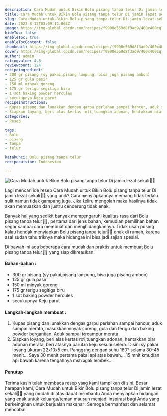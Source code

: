 ```yaml
---
description: Cara Mudah untuk Bikin Bolu pisang tanpa telur Di jamin lezat sekali"
title: Cara Mudah untuk Bikin Bolu pisang tanpa telur Di jamin lezat sekali
slug: Cara-Mudah-untuk-Bikin-Bolu-pisang-tanpa-telur-Di-jamin-lezat-sekali
date: 2022-8-12T03:09:12.063Z
image: https://img-global.cpcdn.com/recipes/f9908e569d8f3ad9/400x400cq70/photo.jpg
hideToc: false
enableToc: true
enableTocContent: false
thumbnail: https://img-global.cpcdn.com/recipes/f9908e569d8f3ad9/400x400cq70/photo.jpg
cover: https://img-global.cpcdn.com/recipes/f9908e569d8f3ad9/400x400cq70/photo.jpg
author: admin
ratingvalue: 4.8
reviewcount: 124
recipeingredient:
- 300 gr pisang (sy pakai,pisang lampung, bisa juga pisang ambon)
- 125 gr gula pasir
- 150 ml minyak goreng
- 175 gr terigu segitiga biru
- 1 sdt baking powder hercules
- secukupnya Keju parut
recipeinstructions:
- Kupas pisang dan lunakkan dengan garpu perlahan sampai hancur, aduk sampai merata, masukkanminyak goreng, gula dan terigu dan baking powder bergantian. Aduk sampai tercampur merata
- Siapkan loyang, beri alas kertas roti,tuangkan adonan, hentakkan biar adonan merata, beri atasnya parutan keju sesuai selera. Disini sy pakai loyang ukuran 22x10x5 cm. Panggang dengan suhu 180° selama 30-45 menit... Saya 30 menit pertama pakai api atas bawah... 15 mnit kmudian api bawah karena tengahnya msh agak lembek...
categories:
- Resep

tags:
- Bolu
- pisang
- tanpa
- telur

katakunci: Bolu pisang tanpa telur
recipecuisine: Indonesian

---
```


![Cara Mudah untuk Bikin Bolu pisang tanpa telur Di jamin lezat sekali👩‍🍳](https://img-global.cpcdn.com/recipes/f9908e569d8f3ad9/400x400cq70/photo.jpg)

Lagi mencari ide resep Cara Mudah untuk Bikin Bolu pisang tanpa telur Di jamin lezat sekali👩‍🍳 yang unik? Cara menyiapkannya memang tidak terlalu sulit namun tidak gampang juga. Jika keliru mengolah maka hasilnya tidak akan memuaskan dan justru cenderung tidak enak.

Banyak hal yang sedikit banyak mempengaruhi kualitas rasa dari Bolu pisang tanpa telur👩‍🍳, pertama dari jenis bahan, kemudian pemilihan bahan segar sampai cara membuat dan menghidangkannya. Tidak usah pusing kalau hendak menyiapkan Bolu pisang tanpa telur👩‍🍳 enak di rumah, karena asal sudah tahu triknya maka hidangan ini bisa jadi sajian spesial.

Di bawah ini ada beberapa cara mudah dan praktis untuk membuat Bolu pisang tanpa telur👩‍🍳 yang siap dikreasikan.

<!--inarticleads1-->

#### Bahan-bahan :

- 300 gr pisang (sy pakai,pisang lampung, bisa juga pisang ambon)
- 125 gr gula pasir
- 150 ml minyak goreng
- 175 gr terigu segitiga biru
- 1 sdt baking powder hercules
- secukupnya Keju parut

<!--inarticleads2-->

#### Langkah-langkah membuat :

1. Kupas pisang dan lunakkan dengan garpu perlahan sampai hancur, aduk sampai merata, masukkanminyak goreng, gula dan terigu dan baking powder bergantian. Aduk sampai tercampur merata
1. Siapkan loyang, beri alas kertas roti,tuangkan adonan, hentakkan biar adonan merata, beri atasnya parutan keju sesuai selera. Disini sy pakai loyang ukuran 22x10x5 cm. Panggang dengan suhu 180° selama 30-45 menit... Saya 30 menit pertama pakai api atas bawah... 15 mnit kmudian api bawah karena tengahnya msh agak lembek...

#### Penutup

Terima kasih telah membaca resep yang kami tampilkan di sini. Besar harapan kami, Cara Mudah untuk Bikin Bolu pisang tanpa telur Di jamin lezat sekali👩‍🍳 yang mudah di atas dapat membantu Anda menyiapkan hidangan yang enak untuk keluarga/teman maupun menjadi inspirasi bagi Anda yang berkeinginan untuk berjualan makanan. Semoga bermanfaat dan selamat mencoba!